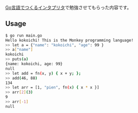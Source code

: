 [Go言語でつくるインタプリタ](https://www.amazon.co.jp/Go%E8%A8%80%E8%AA%9E%E3%81%A7%E3%81%A4%E3%81%8F%E3%82%8B%E3%82%A4%E3%83%B3%E3%82%BF%E3%83%97%E3%83%AA%E3%82%BF-Thorsten-Ball/dp/4873118220)で勉強させてもらった内容です。

## Usage

``` sh
$ go run main.go
Hello kokoichi! This is the Monkey programming language!
>> let a = {"name": "kokoichi", "age": 99 }                            
>> a["name"]
kokoichi
>> puts(a)
{name: kokoichi, age: 99}
null
>> let add = fn(x, y) { x + y; };
>> add(46, 88)                                
134
>> let arr = [1, "pien", fn(x) { x * x }]
>> arr[2](3)   
9
>> arr[-1]
null
```
